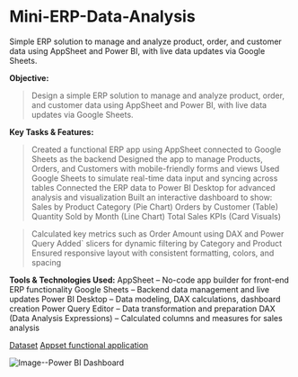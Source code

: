 # Mini-ERP-Data-Analysis
Simple ERP solution to manage and analyze product, order, and customer data using AppSheet and Power BI, with live data updates via Google Sheets.

**Objective:**

> Design a simple ERP solution to manage and analyze product, order, and customer data using AppSheet and Power BI, with live data updates via Google Sheets.

**Key Tasks & Features:**

> Created a functional ERP app using AppSheet connected to Google Sheets as the backend
> Designed the app to manage Products, Orders, and Customers with mobile-friendly forms and views
> Used Google Sheets to simulate real-time data input and syncing across tables
> Connected the ERP data to Power BI Desktop for advanced analysis and visualization
> Built an interactive dashboard to show:
Sales by Product Category (Pie Chart)
Orders by Customer (Table)
Quantity Sold by Month (Line Chart)
Total Sales KPIs (Card Visuals)

> Calculated key metrics such as Order Amount using DAX and Power Query
> Added` slicers for dynamic filtering by Category and Product
> Ensured responsive layout with consistent formatting, colors, and spacing

**Tools & Technologies Used:**
AppSheet – No-code app builder for front-end ERP functionality
Google Sheets – Backend data management and live updates
Power BI Desktop – Data modeling, DAX calculations, dashboard creation
Power Query Editor – Data transformation and preparation
DAX (Data Analysis Expressions) – Calculated columns and measures for sales analysis

[Dataset](https://docs.google.com/spreadsheets/d/1bjXGPLNNz1rEImN9etxAa2ZrJizMjTryFA03CuAUVQE/edit?gid=0#gid=0)
[Appset functional application](https://www.appsheet.com/template/appdef?appId=bf532e08-7517-44da-bd5b-338a6b38e463&appName=MiniERPSystem-958506895&nonce=0.6047448276482345#Settings.Views.General)

![Image](https://github.com/user-attachments/assets/21dc4937-8945-4c61-8c55-d479be4120c2)--Power BI Dashboard
